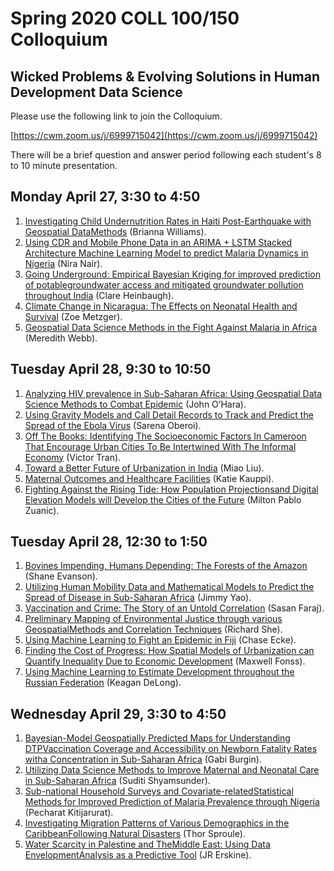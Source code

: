 # Spring 2020 COLL 100/150 Colloquium
## Wicked Problems & Evolving Solutions in Human Development Data Science

Please use the following link to join the Colloquium.

[https://cwm.zoom.us/j/6999715042](https://cwm.zoom.us/j/6999715042)

There will be a brief question and answer period following each student's 8 to 10 minute presentation.

## Monday April 27, 3:30 to 4:50

1.  [Investigating Child Undernutrition Rates in Haiti Post-Earthquake with Geospatial DataMethods](https://slack-files.com/TFB8EJWF3-F012BHMR8R4-a5bda9aa09) (Brianna Williams).  
2.  [Using CDR and Mobile Phone Data in an ARIMA + LSTM Stacked Architecture Machine Learning Model to predict Malaria Dynamics in Nigeria](https://slack-files.com/TFB8EJWF3-F012JLRSCPM-aae6e0f129) (Nira Nair).  
3.  [Going Underground: Empirical Bayesian Kriging for improved prediction of potablegroundwater access and mitigated groundwater pollution throughout India](https://slack-files.com/TFB8EJWF3-F012H3HURMK-2d466275b9) (Clare Heinbaugh). 
4.  [Climate Change in Nicaragua: The Effects on Neonatal Health and Survival](https://zametzger.github.io/workshop/Abstract) (Zoe Metzger). 
5.  [Geospatial Data Science Methods in the Fight Against Malaria in Africa](https://slack-files.com/TFB8EJWF3-F012JMY397V-d491bd13f9) (Meredith Webb).  

## Tuesday April 28, 9:30 to 10:50

1.  [Analyzing HIV prevalence in Sub-Saharan Africa: Using Geospatial Data Science Methods to Combat Epidemic](https://slack-files.com/TFB8EJWF3-F012JDD45D0-2f91f8fe23) (John O’Hara).  
2.  [Using Gravity Models and Call Detail Records to Track and Predict the Spread of the Ebola Virus](https://slack-files.com/TFB8EJWF3-F012HSE81K4-9b10608bf9) (Sarena Oberoi).  
3.  [Off The Books: Identifying The Socioeconomic Factors In Cameroon That Encourage Urban Cities To Be Intertwined With The Informal Economy](https://slack-files.com/TFB8EJWF3-F012H50JCBF-1485d442aa) (Victor Tran).  
4.  [Toward a Better Future of Urbanization in India](https://slack-files.com/TFB8EJWF3-F012Q1KT9PE-46f41eb955) (Miao Liu).  
5.  [Maternal Outcomes and Healthcare Facilities](https://slack-files.com/TFB8EJWF3-F012FSNG85B-57c2c03957) (Katie Kauppi).
6.  [Fighting Against the Rising Tide: How Population Projectionsand Digital Elevation Models will Develop the Cities of the Future](https://slack-files.com/TFB8EJWF3-F012BR9FLR4-52a659b7cb) (Milton Pablo Zuanic).

## Tuesday April 28, 12:30 to 1:50

1.  [Bovines Impending, Humans Depending: The Forests of the Amazon](https://slack-files.com/TFB8EJWF3-F01234LBJF9-d04ea298f9) (Shane Evanson).  
2.  [Utilizing Human Mobility Data and Mathematical Models to Predict the Spread of Disease in Sub-Saharan Africa](https://slack-files.com/TFB8EJWF3-F01386L44PJ-91dd5190b3) (Jimmy Yao).  
3.  [Vaccination and Crime: The Story of an Untold Correlation](https://slack-files.com/TFB8EJWF3-F012HFPMXR9-7a4e862eb5) (Sasan Faraj).  
4.  [Preliminary Mapping of Environmental Justice through various GeospatialMethods and Correlation Techniques](https://slack-files.com/TFB8EJWF3-F012QFSLE12-abd8f793df) (Richard She).  
5.  [Using Machine Learning to Fight an Epidemic in Fiji](https://chase4eck.github.io/workshop-/presentation) (Chase Ecke). 
6.  [Finding the Cost of Progress: How Spatial Models of Urbanization can Quantify Inequality Due to Economic Development](https://slack-files.com/TFB8EJWF3-F012HMJCR1B-9ed86a27cf) (Maxwell Fonss).  
7.  [Using Machine Learning to Estimate Development throughout the Russian Federation](https://slack-files.com/TFB8EJWF3-F012QEG4960-56d194e3ad) (Keagan DeLong).  

## Wednesday April 29, 3:30 to 4:50

1.  [Bayesian-Model Geospatially Predicted Maps for Understanding DTPVaccination Coverage and Accessibility on Newborn Fatality Rates witha Concentration in Sub-Saharan Africa](https://slack-files.com/TFB8EJWF3-F0123MF5MPZ-b9b500adc3) (Gabi Burgin).   
2.  [Utilizing Data Science Methods to Improve Maternal and Neonatal Care in Sub-Saharan Africa](https://slack-files.com/TFB8EJWF3-F012QL4TS04-3b6e461d68) (Suditi Shyamsunder).   
3.  [Sub-national Household Surveys and Covariate-relatedStatistical Methods for Improved Prediction of Malaria Prevalence through Nigeria](https://slack-files.com/TFB8EJWF3-F012BPFFKN2-fc571fb353) (Pecharat Kitijarurat).   
4.  [Investigating Migration Patterns of Various Demographics in the CaribbeanFollowing Natural Disasters](https://slack-files.com/TFB8EJWF3-F0123NQ92LF-2ddfb0aff6) (Thor Sproule).   
5.  [Water Scarcity in Palestine and TheMiddle East: Using Data EnvelopmentAnalysis as a Predictive Tool](https://slack-files.com/TFB8EJWF3-F012HG206TX-e654cf8259) (JR Erskine).   







